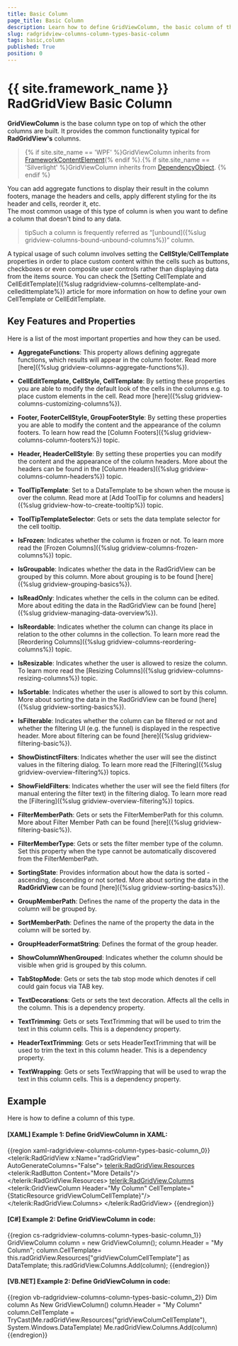```yaml
---
title: Basic Column
page_title: Basic Column
description: Learn how to define GridViewColumn, the basic column of the Telerik {{ site.framework_name }} DataGrid, either in XAML or code.
slug: radgridview-columns-column-types-basic-column
tags: basic,column
published: True
position: 0
---
```


# {{ site.framework_name }} RadGridView Basic Column

__GridViewColumn__ is the base column type on top of which the other columns are built. It provides the common functionality typical for __RadGridView's__ columns. 

>{% if site.site_name == 'WPF' %}GridViewColumn inherits from [FrameworkContentElement](https://msdn.microsoft.com/en-us/library/system.windows.frameworkcontentelement%28v=vs.110%29.aspx){% endif %}.{% if site.site_name == 'Silverlight' %}GridViewColumn inherits from [DependencyObject](https://msdn.microsoft.com/fr-fr/library/system.windows.dependencyobject%28v=vs.95%29.aspx). {% endif %}

You can add aggregate functions to display their result in the column footers, manage the headers and cells, apply different styling for the its header and cells, reorder it, etc.  
The most common usage of this type of column is when you want to define a column that doesn't bind to any data. 

>tipSuch a column is frequently referred as “[unbound]({%slug gridview-columns-bound-unbound-columns%})” column. 

A typical usage of such column involves setting the __CellStyle__/__CellTemplate__ properties in order to place custom content within the cells such as buttons, checkboxes or even composite user controls rather than displaying data from the items source. You can check the [Setting CellTemplate and CellEditTemplate]({%slug radgridview-columns-celltemplate-and-celledittemplate%}) article for more information on how to define your own CellTemplate or CellEditTemplate.

## Key Features and Properties
     
Here is a list of the most important properties and how they can be used.

* __AggregateFunctions__: This property allows defining aggregate functions, which results will appear in the column footer. Read more [here]({%slug gridview-columns-aggregate-functions%}).
            
* __CellEditTemplate, CellStyle, CellTemplate__: By setting these properties you are able to modify the default look of the cells in the columns e.g. to place custom elements in the cell. Read more [here]({%slug gridview-columns-customizing-columns%}).
            
* __Footer, FooterCellStyle, GroupFooterStyle__: By setting these properties you are able to modify the content and the appearance of the column footers. To learn how read the [Column Footers]({%slug gridview-columns-column-footers%}) topic.
            
* __Header, HeaderCellStyle__: By setting these properties you can modify the content and the appearance of the column headers. More about the headers can be found in the [Column Headers]({%slug gridview-columns-column-headers%}) topic.
            
* __ToolTipTemplate__: Set to a DataTemplate to be shown when the mouse is over the column. Read more at [Add ToolTip for columns and headers]({%slug gridview-how-to-create-tooltip%}) topic.
            
* __ToolTipTemplateSelector__: Gets or sets the data template selector for the cell tooltip.
            
* __IsFrozen__: Indicates whether the column is frozen or not. To learn more read the [Frozen Columns]({%slug gridview-columns-frozen-columns%}) topic.
          
* __IsGroupable__: Indicates whether the data in the RadGridView can be grouped by this column. More about grouping is to be found [here]({%slug gridview-grouping-basics%}).
            
* __IsReadOnly__: Indicates whether the cells in the column can be edited. More about editing the data in the RadGridView can be found [here]({%slug gridview-managing-data-overview%}).
           
* __IsReordable__: Indicates whether the column can change its place in relation to the other columns in the collection. To learn more read the [Reordering Columns]({%slug gridview-columns-reordering-columns%}) topic.
            
* __IsResizable__: Indicates whether the user is allowed to resize the column. To learn more read the [Resizing Columns]({%slug gridview-columns-resizing-columns%}) topic.
            
* __IsSortable__: Indicates whether the user is allowed to sort by this column. More about sorting the data in the RadGridView can be found [here]({%slug gridview-sorting-basics%}).
            
* __IsFilterable__: Indicates whether the column can be filtered or not and whether the filtering UI (e.g. the funnel) is displayed in the respective header. More about filtering can be found [here]({%slug gridview-filtering-basic%}).
            
* __ShowDistinctFilters__: Indicates whether the user will see the distinct values in the filtering dialog. To learn more read the [Filtering]({%slug gridview-overview-filtering%}) topics.
            
* __ShowFieldFilters__: Indicates whether the user will see the field filters (for manual entering the filter text) in the filtering dialog. To learn more read the [Filtering]({%slug gridview-overview-filtering%}) topics.
            
* __FilterMemberPath__: Gets or sets the FilterMemberPath for this column. More about Filter Member Path can be found [here]({%slug gridview-filtering-basic%}).
            
* __FilterMemberType__: Gets or sets the filter member type of the column. Set this property when the type cannot be automatically discovered from the FilterMemberPath.
            
* __SortingState__: Provides information about how the data is sorted - ascending, descending or not sorted. More about sorting the data in the __RadGridView__ can be found [here]({%slug gridview-sorting-basics%}).
            
* __GroupMemberPath__: Defines the name of the property the data in the column will be grouped by.
            
* __SortMemberPath__: Defines the name of the property the data in the column will be sorted by.
            
* __GroupHeaderFormatString__: Defines the format of the group header.
            
* __ShowColumnWhenGrouped__: Indicates whether the column should be visible when grid is grouped by this column.
            
* __TabStopMode__: Gets or sets the tab stop mode which denotes if cell could gain focus via TAB key.
            
* __TextDecorations__: Gets or sets the text decoration. Affects all the cells in the column. This is a dependency property.
            
* __TextTrimming__: Gets or sets TextTrimming that will be used to trim the text in this column cells. This is a dependency property.

* __HeaderTextTrimming__: Gets or sets HeaderTextTrimming that will be used to trim the text in this column header. This is a dependency property.
           
* __TextWrapping__: Gets or sets TextWrapping that will be used to wrap the text in this column cells. This is a dependency property.
          
## Example
		  
Here is how to define a column of this type.

#### __[XAML] Example 1: Define GridViewColumn in XAML:__
{{region xaml-radgridview-columns-column-types-basic-column_0}}
	<telerik:RadGridView x:Name="radGridView" AutoGenerateColumns="False">
		<telerik:RadGridView.Resources>
			<DataTemplate x:Key="gridViewColumCellTemplate">
			    <telerik:RadButton Content="More Details"/>
			</DataTemplate>
		</telerik:RadGridView.Resources>
		<telerik:RadGridView.Columns>
			<telerik:GridViewColumn Header="My Column" CellTemplate="{StaticResource gridViewColumCellTemplate}"/>
		</telerik:RadGridView.Columns>
	</telerik:RadGridView>
{{endregion}}
         
#### __[C#] Example 2: Define GridViewColumn in code:__

{{region cs-radgridview-columns-column-types-basic-column_1}}
	GridViewColumn column = new GridViewColumn();
	column.Header = "My Column";
	column.CellTemplate= this.radGridView.Resources["gridViewColumCellTemplate"] as DataTemplate;
	this.radGridView.Columns.Add(column);
{{endregion}}

#### __[VB.NET] Example 2: Define GridViewColumn in code:__

{{region vb-radgridview-columns-column-types-basic-column_2}}
	Dim column As New GridViewColumn()
        column.Header = "My Column"
	column.CellTemplate = TryCast(Me.radGridView.Resources("gridViewColumCellTemplate"), System.Windows.DataTemplate)
	Me.radGridView.Columns.Add(column)
{{endregion}}
